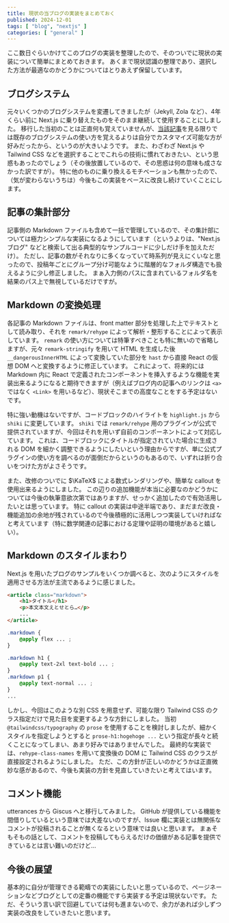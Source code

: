 ```yaml
---
title: 現状の当ブログの実装をまとめておく
published: 2024-12-01
tags: [ "blog", "nextjs" ]
categories: [ "general" ]
---
```


ここ数日ぐらいかけてこのブログの実装を整理したので、そのついでに現状の実装について簡単にまとめておきます。
あくまで現状認識の整理であり、選択した方法が最適なのかどうかについてはとりあえず保留しています。

## ブログシステム
元々いくつかのブログシステムを変遷してきましたが（Jekyll, Zola など）、4年くらい前に Next.js に乗り替えたものをそのまま継続して使用することにしました。
移行した当初のことは正直何も覚えていませんが、[当該記事](/migrate-to-nextjs)を見る限りでは既存のブログシステムの使い方を覚えるよりは自分でカスタマイズ可能な方が好みだったから、というのが大きいようです。
また、わざわざ Next.js や Tailwind CSS などを選択することでこれらの技術に慣れておきたい、という思惑もあったのでしょう（その後放置しているので、その思惑は何の意味も成さなかった訳ですが）。
特に他のものに乗り換えるモチベーションも無かったので、（気が変わらないうちは）今後もこの実装をベースに改良し続けていくことにします。

## 記事の集計部分
記事側の Markdown ファイルも含めて一括で管理しているので、その集計部については極力シンプルな実装になるようにしています（というよりは、"Next.js ブログ" などと検索して出る典型的なサンプルコードに少しだけ手を加えただけ）。
ただし、記事の数がそれなりに多くなっていて時系列が見えにくいなと思ったので、投稿年ごとにグループ分け可能なように階層的なフォルダ構造でも扱えるように少し修正しました。
まぁ入力側のパスに含まれているフォルダ名を結果のパス上で無視しているだけですが。

## Markdown の変換処理
各記事の Markdown ファイルは、front matter 部分を処理した上でテキストとして読み取り、それを `remark/rehype` によって解析・整形することによって表示しています。
`remark` の使い方については特筆すべきことも特に無いので省略しますが、元々 `remark-stringify` を用いて HTML を生成した後 `__dangerousInnerHTML` によって変換していた部分を `hast` から直接 React の仮想 DOM へと変換するように修正しています。
これによって、将来的には Markdown 内に React で定義されたコンポーネントを挿入するような機能を実装出来るようになると期待できますが（例えばブログ内の記事へのリンクは `<a>` ではなく `<Link>` を用いるなど）、現状そこまでの高度なことをする予定はないです。

特に強い動機はないですが、コードブロックのハイライトを `highlight.js` から `shiki` に変更しています。
`shiki` では `remark/rehype` 用のプラグインが公式で提供されていますが、今回はそれを用いず自前のコンポーネントによって対応しています。
これは、コードブロックにタイトルが指定されていた場合に生成される DOM を細かく調整できるようにしたいという理由からですが、単に公式プラグインの使い方を調べるのが面倒だからというのもあるので、いずれは折り合いをつけた方がよさそうです。

また、改修のついでに $\KaTeX$ による数式レンダリングや、簡単な callout を使用出来るようにしました。
この辺りの追加機能が本当に必要なのかどうかについては今後の執筆意欲次第ではありますが、せっかく追加したので有効活用したいとは思っています。
特に callout の実装は中途半端であり、まだまだ改良・機能追加の余地が残されているので今後積極的に活用しつつ実装していければなと考えています（特に数学関連の記事における定理や証明の環境があると嬉しい）。

## Markdown のスタイルまわり
Next.js を用いたブログのサンプルをいくつか調べると、次のようにスタイルを適用させる方法が主流であるように感じました。

```html remark/rehype によって生成される DOM の例
<article class="markdown">
    <h1>タイトル</h1>
    <p>本文本文えとせとら…</p>
    ...
</article>
```

```css 
.markdown {
    @apply flex ... ;
}

.markdown h1 {
    @apply text-2xl text-bold ... ;
}
.markdown p1 {
    @apply text-normal ... ;
}
...
```

しかし、今回はこのような別 CSS を用意せず、可能な限り Tailwind CSS のクラス指定だけで見た目を変更するような方針にしました。
当初 `@tailwindcss/typography` の `prose` を使用することを検討しましたが、細かくスタイルを指定しようとすると `prose-h1:hogehoge ...` という指定が長々と続くことになってしまい、あまり好みではありませんでした。
最終的な実装では、`rehype-class-names` を用いて変換後の DOM に Tailwind CSS のクラスが直接設定されるようにしました。
ただ、この方針が正しいのかどうかは正直微妙な感があるので、今後も実装の方針を見直していきたいと考えてはいます。

## コメント機能
utterances から Giscus へと移行してみました。
GitHub が提供している機能を間借りしているという意味では大差ないのですが、Issue 欄に実装とは無関係なコメントが投稿されることが無くなるという意味では良いと思います。
まぁそもそもの話として、コメントを投稿してもらえるだけの価値がある記事を提供できているとは言い難いのだけど…

## 今後の展望
基本的に自分が管理できる範疇での実装にしたいと思っているので、ページネーションなどブログとしての定番の機能ですら実装する予定は現状ないです。
ただ、そういう言い訳で回避していては何も進まないので、余力があれば少しずつ実装の改良をしていきたいと思います。
